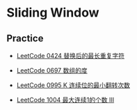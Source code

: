 # Sliding Window

## Practice

- [LeetCode 0424 替换后的最长重复字符](https://leetcode-cn.com/problems/longest-repeating-character-replacement/)

- [LeetCode 0697 数组的度](https://leetcode-cn.com/problems/degree-of-an-array/)

- [LeetCode 0995 K 连续位的最小翻转次数](https://leetcode-cn.com/problems/minimum-number-of-k-consecutive-bit-flips/)

- [LeetCode 1004 最大连续1的个数 III](https://leetcode-cn.com/problems/max-consecutive-ones-iii/)
